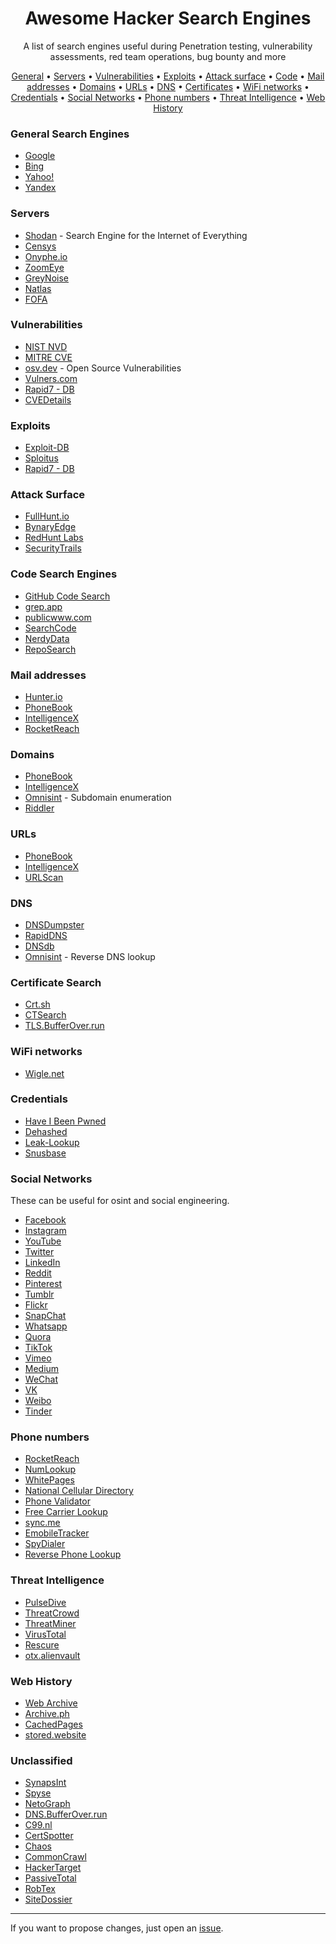 <h1 align="center">
  <b>Awesome Hacker Search Engines</b>
</h1>

<p align="center">
A list of search engines useful during Penetration testing, vulnerability assessments, red team operations, bug bounty and more
</p>

<p align="center">
  <a href="https://github.com/edoardottt/awesome-hacker-search-engines#general-search-engines" target="_blank">General</a> •
  <a href="https://github.com/edoardottt/awesome-hacker-search-engines#servers" target="_blank">Servers</a> •
  <a href="https://github.com/edoardottt/awesome-hacker-search-engines#vulnerabilities" target="_blank">Vulnerabilities</a> •
  <a href="https://github.com/edoardottt/awesome-hacker-search-engines#exploits" target="_blank">Exploits</a> •
  <a href="https://github.com/edoardottt/awesome-hacker-search-engines#attack-surface" target="_blank">Attack surface</a> •
  <a href="https://github.com/edoardottt/awesome-hacker-search-engines#code-search-engines" target="_blank">Code</a> •
  <a href="https://github.com/edoardottt/awesome-hacker-search-engines#mail-addresses" target="_blank">Mail addresses</a> •
  <a href="https://github.com/edoardottt/awesome-hacker-search-engines#domains" target="_blank">Domains</a> •
  <a href="https://github.com/edoardottt/awesome-hacker-search-engines#urls" target="_blank">URLs</a> •
  <a href="https://github.com/edoardottt/awesome-hacker-search-engines#dns" target="_blank">DNS</a> •
  <a href="https://github.com/edoardottt/awesome-hacker-search-engines#certificate-search" target="_blank">Certificates</a> •
  <a href="https://github.com/edoardottt/awesome-hacker-search-engines#wifi-networks" target="_blank">WiFi networks</a> •
  <a href="https://github.com/edoardottt/awesome-hacker-search-engines#credentials" target="_blank">Credentials</a> •
  <a href="https://github.com/edoardottt/awesome-hacker-search-engines#social-networks" target="_blank">Social Networks</a> •
  <a href="https://github.com/edoardottt/awesome-hacker-search-engines#phone-numbers" target="_blank">Phone numbers</a> •
  <a href="https://github.com/edoardottt/awesome-hacker-search-engines#threat-intelligence" target="_blank">Threat Intelligence</a> •
  <a href="https://github.com/edoardottt/awesome-hacker-search-engines#web-history" target="_blank">Web History</a>
</p>

### General Search Engines
- [Google](https://www.google.com/)
- [Bing](https://www.bing.com/)
- [Yahoo!](http://www.yahoo.com/)
- [Yandex](https://yandex.com/)


### Servers
- [Shodan](https://shodan.io) - Search Engine for the Internet of Everything
- [Censys](https://censys.io/)
- [Onyphe.io](https://www.onyphe.io/)
- [ZoomEye](https://www.zoomeye.org/)
- [GreyNoise](https://viz.greynoise.io/)
- [Natlas](https://natlas.io/)
- [FOFA](https://fofa.info/)

### Vulnerabilities
- [NIST NVD](https://nvd.nist.gov/vuln/search)
- [MITRE CVE](https://cve.mitre.org/cve/search_cve_list.html)
- [osv.dev](https://osv.dev/list) - Open Source Vulnerabilities
- [Vulners.com](https://vulners.com/)
- [Rapid7 - DB](https://www.rapid7.com/db/)
- [CVEDetails](https://www.cvedetails.com/)


### Exploits
- [Exploit-DB](https://www.exploit-db.com/)
- [Sploitus](https://sploitus.com/)
- [Rapid7 - DB](https://www.rapid7.com/db/)


### Attack Surface
- [FullHunt.io](https://fullhunt.io/)
- [BynaryEdge](https://www.binaryedge.io/)
- [RedHunt Labs](https://redhuntlabs.com/)
- [SecurityTrails](https://securitytrails.com/)


### Code Search Engines
- [GitHub Code Search](https://cs.github.com/)
- [grep.app](https://grep.app/)
- [publicwww.com](https://publicwww.com/)
- [SearchCode](https://searchcode.com/)
- [NerdyData](https://www.nerdydata.com/)
- [RepoSearch](http://codefinder.org/)


### Mail addresses
- [Hunter.io](https://hunter.io/)
- [PhoneBook](https://phonebook.cz/)
- [IntelligenceX](https://intelx.io/)
- [RocketReach](https://rocketreach.co/)


### Domains
- [PhoneBook](https://phonebook.cz/)
- [IntelligenceX](https://intelx.io/)
- [Omnisint](https://omnisint.io/subdomain-enumeration) - Subdomain enumeration
- [Riddler](https://riddler.io/)


### URLs
- [PhoneBook](https://phonebook.cz/)
- [IntelligenceX](https://intelx.io/)
- [URLScan](https://urlscan.io/)


### DNS
- [DNSDumpster](https://dnsdumpster.com/)
- [RapidDNS](https://rapiddns.io/)
- [DNSdb](https://docs.farsightsecurity.com/#dnsdb)
- [Omnisint](https://omnisint.io/reverse-dns-lookup) - Reverse DNS lookup


### Certificate Search
- [Crt.sh](https://crt.sh/)
- [CTSearch](https://ui.ctsearch.entrust.com/ui/ctsearchui)
- [TLS.BufferOver.run](https://tls.bufferover.run/)


### WiFi networks
- [Wigle.net](https://wigle.net/)


### Credentials
- [Have I Been Pwned](https://haveibeenpwned.com/)
- [Dehashed](https://www.dehashed.com/)
- [Leak-Lookup](https://leak-lookup.com/)
- [Snusbase](https://snusbase.com/)


### Social Networks

These can be useful for osint and social engineering.

- [Facebook](https://www.facebook.com/)
- [Instagram](https://www.instagram.com/)
- [YouTube](https://www.youtube.com/)
- [Twitter](https://twitter.com/)
- [LinkedIn](https://www.linkedin.com/)
- [Reddit](https://new.reddit.com/)
- [Pinterest](https://www.pinterest.com/)
- [Tumblr](https://www.tumblr.com/)
- [Flickr](https://www.flickr.com/)
- [SnapChat](https://www.snapchat.com/)
- [Whatsapp](https://www.whatsapp.com/)
- [Quora](https://www.quora.com/)
- [TikTok](https://www.tiktok.com/)
- [Vimeo](https://vimeo.com/)
- [Medium](https://medium.com/)
- [WeChat](https://www.wechat.com/)
- [VK](https://vk.com/)
- [Weibo](https://weibo.com/)
- [Tinder](https://tinder.com/)


### Phone numbers
- [RocketReach](https://rocketreach.co/)
- [NumLookup](https://www.numlookup.com/)
- [WhitePages](https://www.whitepages.com/)
- [National Cellular Directory](https://www.nationalcellulardirectory.com/)
- [Phone Validator](https://www.phonevalidator.com/)
- [Free Carrier Lookup](https://freecarrierlookup.com/)
- [sync.me](https://sync.me/)
- [EmobileTracker](https://www.emobiletracker.com/)
- [SpyDialer](https://spydialer.com/)
- [Reverse Phone Lookup](https://www.reversephonelookup.com/)


### Threat Intelligence
- [PulseDive](https://pulsedive.com/)
- [ThreatCrowd](https://threatcrowd.org/)
- [ThreatMiner](https://www.threatminer.org/)
- [VirusTotal](https://www.virustotal.com/)
- [Rescure](https://rescure.me/)
- [otx.alienvault](https://otx.alienvault.com/)


### Web History
- [Web Archive](https://web.archive.org/)
- [Archive.ph](https://archive.ph/)
- [CachedPages](http://www.cachedpages.com/)
- [stored.website](https://stored.website/)


### Unclassified
- [SynapsInt](https://synapsint.com/)
- [Spyse](https://spyse.com/)
- [NetoGraph](https://netograph.io/)
- [DNS.BufferOver.run](https://dns.bufferover.run/)
- [C99.nl](https://api.c99.nl/)
- [CertSpotter](https://sslmate.com/certspotter/)
- [Chaos](https://chaos.projectdiscovery.io/#/)
- [CommonCrawl](https://commoncrawl.org/)
- [HackerTarget](https://hackertarget.com/)
- [PassiveTotal](https://api.passivetotal.org/)
- [RobTex](https://www.robtex.com/)
- [SiteDossier](http://www.sitedossier.com/)

---------

If you want to propose changes, just open an [issue](https://github.com/edoardottt/awesome-hacker-search-engines/issues).
